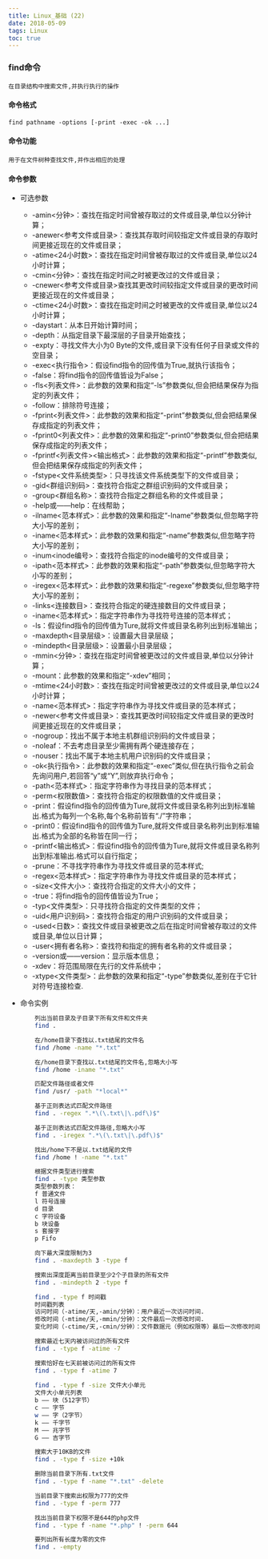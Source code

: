 ```yaml
---
title: Linux_基础 (22)
date: 2018-05-09
tags: Linux
toc: true
---
```


### find命令
    在目录结构中搜索文件,并执行执行的操作

<!-- more -->

#### 命令格式
    find pathname -options [-print -exec -ok ...]

#### 命令功能
    用于在文件树种查找文件,并作出相应的处理 

#### 命令参数
- 可选参数
	* -amin<分钟>：查找在指定时间曾被存取过的文件或目录,单位以分钟计算；
	* -anewer<参考文件或目录>：查找其存取时间较指定文件或目录的存取时间更接近现在的文件或目录；
	* -atime<24小时数>：查找在指定时间曾被存取过的文件或目录,单位以24小时计算；
	* -cmin<分钟>：查找在指定时间之时被更改过的文件或目录；
	* -cnewer<参考文件或目录>查找其更改时间较指定文件或目录的更改时间更接近现在的文件或目录；
	* -ctime<24小时数>：查找在指定时间之时被更改的文件或目录,单位以24小时计算；
	* -daystart：从本日开始计算时间；
	* -depth：从指定目录下最深层的子目录开始查找；
	* -expty：寻找文件大小为0 Byte的文件,或目录下没有任何子目录或文件的空目录；
	* -exec<执行指令>：假设find指令的回传值为True,就执行该指令；
	* -false：将find指令的回传值皆设为False；
	* -fls<列表文件>：此参数的效果和指定“-ls”参数类似,但会把结果保存为指定的列表文件；
	* -follow：排除符号连接；
	* -fprint<列表文件>：此参数的效果和指定“-print”参数类似,但会把结果保存成指定的列表文件；
	* -fprint0<列表文件>：此参数的效果和指定“-print0”参数类似,但会把结果保存成指定的列表文件；
	* -fprintf<列表文件><输出格式>：此参数的效果和指定“-printf”参数类似,但会把结果保存成指定的列表文件；
	* -fstype<文件系统类型>：只寻找该文件系统类型下的文件或目录；
	* -gid<群组识别码>：查找符合指定之群组识别码的文件或目录；
	* -group<群组名称>：查找符合指定之群组名称的文件或目录；
	* -help或——help：在线帮助；
	* -ilname<范本样式>：此参数的效果和指定“-lname”参数类似,但忽略字符大小写的差别；
	* -iname<范本样式>：此参数的效果和指定“-name”参数类似,但忽略字符大小写的差别；
	* -inum<inode编号>：查找符合指定的inode编号的文件或目录；
	* -ipath<范本样式>：此参数的效果和指定“-path”参数类似,但忽略字符大小写的差别；
	* -iregex<范本样式>：此参数的效果和指定“-regexe”参数类似,但忽略字符大小写的差别；
	* -links<连接数目>：查找符合指定的硬连接数目的文件或目录；
	* -iname<范本样式>：指定字符串作为寻找符号连接的范本样式；
	* -ls：假设find指令的回传值为Ture,就将文件或目录名称列出到标准输出；
	* -maxdepth<目录层级>：设置最大目录层级；
	* -mindepth<目录层级>：设置最小目录层级；
	* -mmin<分钟>：查找在指定时间曾被更改过的文件或目录,单位以分钟计算；
	* -mount：此参数的效果和指定“-xdev”相同；
	* -mtime<24小时数>：查找在指定时间曾被更改过的文件或目录,单位以24小时计算；
	* -name<范本样式>：指定字符串作为寻找文件或目录的范本样式；
	* -newer<参考文件或目录>：查找其更改时间较指定文件或目录的更改时间更接近现在的文件或目录；
	* -nogroup：找出不属于本地主机群组识别码的文件或目录；
	* -noleaf：不去考虑目录至少需拥有两个硬连接存在；
	* -nouser：找出不属于本地主机用户识别码的文件或目录；
	* -ok<执行指令>：此参数的效果和指定“-exec”类似,但在执行指令之前会先询问用户,若回答“y”或“Y”,则放弃执行命令；
	* -path<范本样式>：指定字符串作为寻找目录的范本样式；
	* -perm<权限数值>：查找符合指定的权限数值的文件或目录；
	* -print：假设find指令的回传值为Ture,就将文件或目录名称列出到标准输出.格式为每列一个名称,每个名称前皆有“./”字符串；
	* -print0：假设find指令的回传值为Ture,就将文件或目录名称列出到标准输出.格式为全部的名称皆在同一行；
	* -printf<输出格式>：假设find指令的回传值为Ture,就将文件或目录名称列出到标准输出.格式可以自行指定；
	* -prune：不寻找字符串作为寻找文件或目录的范本样式;
	* -regex<范本样式>：指定字符串作为寻找文件或目录的范本样式；
	* -size<文件大小>：查找符合指定的文件大小的文件；
	* -true：将find指令的回传值皆设为True；
	* -typ<文件类型>：只寻找符合指定的文件类型的文件；
	* -uid<用户识别码>：查找符合指定的用户识别码的文件或目录；
	* -used<日数>：查找文件或目录被更改之后在指定时间曾被存取过的文件或目录,单位以日计算；
	* -user<拥有者名称>：查找符和指定的拥有者名称的文件或目录；
	* -version或——version：显示版本信息；
	* -xdev：将范围局限在先行的文件系统中；
	* -xtype<文件类型>：此参数的效果和指定“-type”参数类似,差别在于它针对符号连接检查.

- 命令实例
    ```bash
        列出当前目录及子目录下所有文件和文件夹
        find .

        在/home目录下查找以.txt结尾的文件名
        find /home -name "*.txt"

        在/home目录下查找以.txt结尾的文件名,忽略大小写
        find /home -iname "*.txt"

        匹配文件路径或者文件
        find /usr/ -path "*local*"

        基于正则表达式匹配文件路径
        find . -regex ".*\(\.txt\|\.pdf\)$"

        基于正则表达式匹配文件路径,忽略大小写
        find . -iregex ".*\(\.txt\|\.pdf\)$"

        找出/home下不是以.txt结尾的文件
        find /home ! -name "*.txt"

        根据文件类型进行搜索
        find . -type 类型参数
        类型参数列表：
        f 普通文件
        l 符号连接
        d 目录
        c 字符设备
        b 块设备
        s 套接字
        p Fifo

        向下最大深度限制为3
        find . -maxdepth 3 -type f

        搜索出深度距离当前目录至少2个子目录的所有文件
        find . -mindepth 2 -type f

        find . -type f 时间戳
        时间戳列表
        访问时间（-atime/天,-amin/分钟）：用户最近一次访问时间.
        修改时间（-mtime/天,-mmin/分钟）：文件最后一次修改时间.
        变化时间（-ctime/天,-cmin/分钟）：文件数据元（例如权限等）最后一次修改时间.

        搜索最近七天内被访问过的所有文件
        find . -type f -atime -7

        搜索恰好在七天前被访问过的所有文件
        find . -type f -atime 7
        
        find . -type f -size 文件大小单元
        文件大小单元列表
        b —— 块（512字节）
        c —— 字节
        w —— 字（2字节）
        k —— 千字节
        M —— 兆字节
        G —— 吉字节

        搜索大于10KB的文件
        find . -type f -size +10k

		删除当前目录下所有.txt文件
		find . -type f -name "*.txt" -delete

		当前目录下搜索出权限为777的文件
		find . -type f -perm 777

		找出当前目录下权限不是644的php文件
		find . -type f -name "*.php" ! -perm 644

		要列出所有长度为零的文件
		find . -empty
    ```